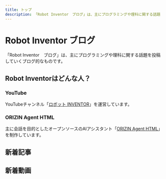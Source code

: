 ```yaml
---
title: トップ
description: 「Robot Inventor　ブログ」は、主にプログラミングや理科に関する話題を投稿していくブログ的なものです。
---
```


# Robot Inventor ブログ

「Robot Inventor　ブログ」は、主にプログラミングや理科に関する話題を投稿していくブログ的なものです。

## Robot Inventorはどんな人？

### YouTube

YouTubeチャンネル「[ロボット INVENTOR](https://www.youtube.com/channel/UCJFnl1HIx-atCMWnDcKBrfw)」を運営しています。

### ORIZIN Agent HTML

主に会話を目的としたオープンソースのAIアシスタント「[ORIZIN Agent HTML](https://robot-inventor.github.io/ORIZIN-Agent-HTML/)」を制作しています。

## 新着記事

<article-card thumbnail="/article/2022/10/11/youtube-new-feature-handle/2022-10-11-19-30-09.png"
            link="/article/2022/10/11/youtube-new-feature-handle/"
            article-title="YouTubeにハンドル機能実装　設定しないと、なりすまされる可能性も"
            description="YouTubeにTwitterのユーザー名に似た機能「ハンドル」が実装されます。長期的にはなりすましを見分けやすくなる一方で、短期的にはなりすましに悪用されるリスクがあります。ハンドル機能を利用可能になり次第、すぐに設定することをオススメします。"></article-card>

## 新着動画

<yt-video video-id="nNSLBkmXYlI"></yt-video>

